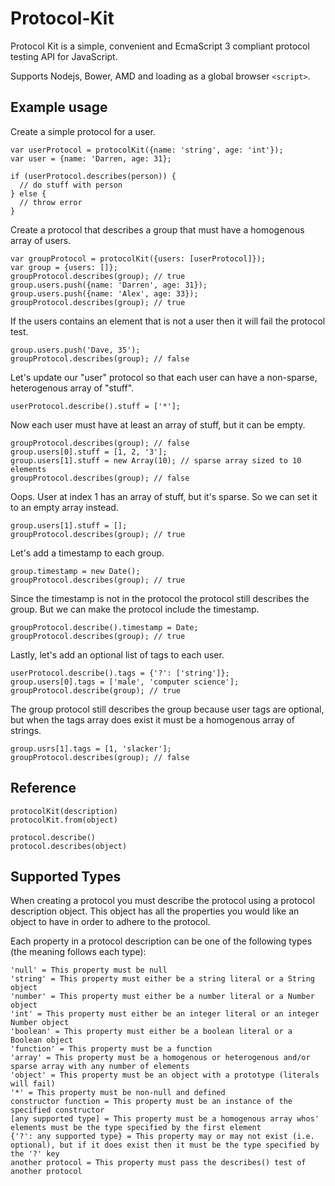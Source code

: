Protocol-Kit
===============

Protocol Kit is a simple, convenient and EcmaScript 3 compliant protocol testing API for JavaScript.

Supports Nodejs, Bower, AMD and loading as a global browser `<script>`.



## Example usage

Create a simple protocol for a user.

    var userProtocol = protocolKit({name: 'string', age: 'int'});
    var user = {name: 'Darren, age: 31};
   
    if (userProtocol.describes(person)) {
      // do stuff with person
    } else {
      // throw error
    }

Create a protocol that describes a group that must have a homogenous array of users.

    var groupProtocol = protocolKit({users: [userProtocol]});
    var group = {users: []};
    groupProtocol.describes(group); // true
    group.users.push({name: 'Darren', age: 31});
    group.users.push({name: 'Alex', age: 33});
    groupProtocol.describes(group); // true

If the users contains an element that is not a user then it will fail the protocol test.

    group.users.push('Dave, 35');
    groupProtocol.describes(group); // false

Let's update our "user" protocol so that each user can have a non-sparse, heterogenous array of "stuff".

    userProtocol.describe().stuff = ['*'];

Now each user must have at least an array of stuff, but it can be empty.

    groupProtocol.describes(group); // false
    group.users[0].stuff = [1, 2, '3'];
    group.users[1].stuff = new Array(10); // sparse array sized to 10 elements
    groupProtocol.describes(group); // false

Oops. User at index 1 has an array of stuff, but it's sparse. So we can set it to an empty array instead.

    group.users[1].stuff = [];
    groupProtocol.describes(group); // true

Let's add a timestamp to each group.

    group.timestamp = new Date();
    groupProtocol.describes(group); // true

Since the timestamp is not in the protocol the protocol still describes the group. But we can make the protocol include the timestamp.

    groupProtocol.describe().timestamp = Date;
    groupProtocol.describes(group); // true

Lastly, let's add an optional list of tags to each user.

    userProtocol.describe().tags = {'?': ['string']};
    group.users[0].tags = ['male', 'computer science'];
    groupProtocol.describe(group); // true

The group protocol still describes the group because user tags are optional, but when the tags array does exist it must be a homogenous array of strings.

    group.usrs[1].tags = [1, 'slacker'];
    groupProtocol.describes(group); // false

## Reference

    protocolKit(description)
    protocolKit.from(object)

    protocol.describe()
    protocol.describes(object)

## Supported Types

When creating a protocol you must describe the protocol using a protocol description object. This object has all the properties you would like an object to have in order to adhere to the protocol.

Each property in a protocol description can be one of the following types (the meaning follows each type):

    'null' = This property must be null
    'string' = This property must either be a string literal or a String object
    'number' = This property must either be a number literal or a Number object
    'int' = This property must either be an integer literal or an integer Number object
    'boolean' = This property must either be a boolean literal or a Boolean object
    'function' = This property must be a function
    'array' = This property must be a homogenous or heterogenous and/or sparse array with any number of elements
    'object' = This property must be an object with a prototype (literals will fail)
    '*' = This property must be non-null and defined
    constructor function = This property must be an instance of the specified constructor
    [any supported type] = This property must be a homogenous array whos' elements must be the type specified by the first element
    {'?': any supported type} = This property may or may not exist (i.e. optional), but if it does exist then it must be the type specified by the '?' key
    another protocol = This property must pass the describes() test of another protocol
